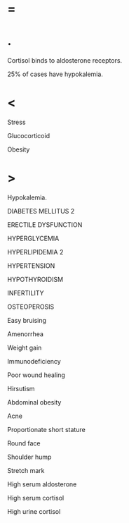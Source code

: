 # =

# .

Cortisol binds to aldosterone receptors.

25% of cases have hypokalemia.

# <

Stress

Glucocorticoid

Obesity

# >

Hypokalemia.

DIABETES MELLITUS 2

ERECTILE DYSFUNCTION

HYPERGLYCEMIA

HYPERLIPIDEMIA 2

HYPERTENSION

HYPOTHYROIDISM

INFERTILITY

OSTEOPEROSIS

Easy bruising

Amenorrhea

Weight gain

Immunodeficiency

Poor wound healing

Hirsutism

Abdominal obesity

Acne

Proportionate short stature

Round face

Shoulder hump

Stretch mark

High serum aldosterone

High serum cortisol

High urine cortisol
